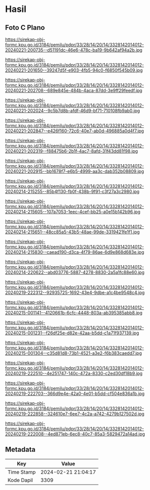 # Hasil

## Foto C Plano

https://sirekap-obj-formc.kpu.go.id/3184/pemilu/pdpr/33/28/14/20/14/3328142014012-20240221-200735--d51191dc-46e6-478c-ba19-9b642af94a2b.jpg

https://sirekap-obj-formc.kpu.go.id/3184/pemilu/pdpr/33/28/14/20/14/3328142014012-20240221-201650--39247d5f-e903-4fb5-94c0-f6850f545b09.jpg

https://sirekap-obj-formc.kpu.go.id/3184/pemilu/pdpr/33/28/14/20/14/3328142014012-20240221-202708--689e845e-484b-4aca-87dd-3e9ff29feedf.jpg

https://sirekap-obj-formc.kpu.go.id/3184/pemilu/pdpr/33/28/14/20/14/3328142014012-20240221-202024--9c5b7d8b-afdf-46d9-bf71-710108fb9ab0.jpg

https://sirekap-obj-formc.kpu.go.id/3184/pemilu/pdpr/33/28/14/20/14/3328142014012-20240221-202847--e426f160-72c6-40e7-ab0d-496885a0d4f7.jpg

https://sirekap-obj-formc.kpu.go.id/3184/pemilu/pdpr/33/28/14/20/14/3328142014012-20240221-202319--f88475b6-2b1f-4ac7-8afd-31f43dd81f98.jpg

https://sirekap-obj-formc.kpu.go.id/3184/pemilu/pdpr/33/28/14/20/14/3328142014012-20240221-202915--bb1678f7-e6b5-4999-aa3c-dab352b08809.jpg

https://sirekap-obj-formc.kpu.go.id/3184/pemilu/pdpr/33/28/14/20/14/3328142014012-20240214-215255--85b4f130-fb0f-438b-9f91-c3f27a3c2980.jpg

https://sirekap-obj-formc.kpu.go.id/3184/pemilu/pdpr/33/28/14/20/14/3328142014012-20240214-215605--107a7053-1eec-4cef-bb25-a0e15b142b96.jpg

https://sirekap-obj-formc.kpu.go.id/3184/pemilu/pdpr/33/28/14/20/14/3328142014012-20240214-215651--48cc85a5-43b5-48ae-99de-3319421fe1f1.jpg

https://sirekap-obj-formc.kpu.go.id/3184/pemilu/pdpr/33/28/14/20/14/3328142014012-20240214-215830--caead190-d3ca-4f79-86ae-6d9e868d683e.jpg

https://sirekap-obj-formc.kpu.go.id/3184/pemilu/pdpr/33/28/14/20/14/3328142014012-20240214-220622--abd03776-5887-4278-8830-2a5a1fc88e60.jpg

https://sirekap-obj-formc.kpu.go.id/3184/pemilu/pdpr/33/28/14/20/14/3328142014012-20240219-222312--92935725-1692-43e4-9dbe-a1c4be9548c4.jpg

https://sirekap-obj-formc.kpu.go.id/3184/pemilu/pdpr/33/28/14/20/14/3328142014012-20240215-001141--4120661b-6cfc-4448-803a-ab395385abb8.jpg

https://sirekap-obj-formc.kpu.go.id/3184/pemilu/pdpr/33/28/14/20/14/3328142014012-20240215-001231--f26df25e-d82e-42aa-b5dd-c1a71f937139.jpg

https://sirekap-obj-formc.kpu.go.id/3184/pemilu/pdpr/33/28/14/20/14/3328142014012-20240215-001304--c35d81d8-73b1-4521-a3e2-f6b383caedd7.jpg

https://sirekap-obj-formc.kpu.go.id/3184/pemilu/pdpr/33/28/14/20/14/3328142014012-20240219-222510--4e251747-140c-472a-8330-c2ed30df18b9.jpg

https://sirekap-obj-formc.kpu.go.id/3184/pemilu/pdpr/33/28/14/20/14/3328142014012-20240219-222703--366d9e4e-42a0-4e01-b5dd-cf504e836a1b.jpg

https://sirekap-obj-formc.kpu.go.id/3184/pemilu/pdpr/33/28/14/20/14/3328142014012-20240219-222858--324610e7-6ee7-4c2a-a742-4279b127502d.jpg

https://sirekap-obj-formc.kpu.go.id/3184/pemilu/pdpr/33/28/14/20/14/3328142014012-20240219-222008--4ed871eb-6ec8-40c7-85a3-5829472a14ad.jpg


## Metadata

| Key        | Value               |
| ---------- | ------------------- |
| Time Stamp | 2024-02-21 21:04:17 |
| Kode Dapil | 3309                |



